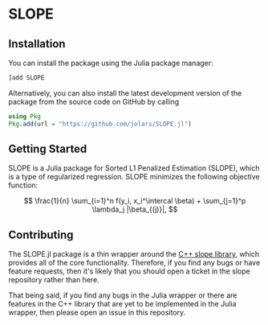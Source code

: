 # SLOPE

## Installation

You can install the package using the Julia package manager:

```julia
]add SLOPE
```

Alternatively, you can also install the latest development version of the
package from the source code on GitHub by calling

```julia
using Pkg
Pkg.add(url = "https://github.com/jolars/SLOPE.jl")
```

## Getting Started

SLOPE is a Julia package for Sorted L1 Penalized Estimation (SLOPE), which
is a type of regularized regression. SLOPE minimizes the following
objective function:

$$
\frac{1}{n} \sum_{i=1}^n f(y_i, x_i^\intercal \beta) + \sum_{j=1}^p \lambda_j |\beta_{(j)}|,
$$

## Contributing

The SLOPE.jl package is a thin wrapper around the [C++ slope
library](https://github.com/jolars/libslope), which provides all of the core
functionality. Therefore, if you find any bugs or have feature requests, then
it's likely that you should open a ticket in the slope repository rather than
here.

That being said, if you find any bugs in the Julia wrapper
or there are features in the C++ library that are yet to
be implemented in the Julia wrapper, then please open an issue
in this repository.

```

```
